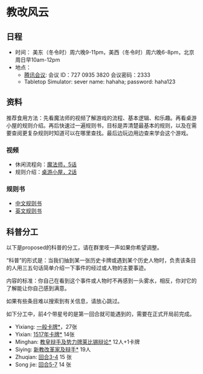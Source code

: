 # 教改风云

## 日程
- 时间： 美东（冬令时）周六晚9-11pm，美西（冬令时）周六晚6-8pm，北京周日早10am-12pm
- 地点：
  - [腾讯会议](https://voovmeeting.com/s/L632Z0IV12ys):  会议 ID：727 0935 3820 会议密码：2333
  - Tabletop Simulator: sever name: hahaha; password: haha123

## 资料

推荐食用方法：先看魔法师的视频了解游戏的流程、基本逻辑、和乐趣。再看桌游小屋的规则介绍。再后快速过一遍规则书，目标是弄清楚最基本的规则，以及在需要查阅更复杂规则时知道可以在哪里查找。最后边玩边用边查来学会这个游戏。

### 视频
- 休闲流程向：[魔法师，5话](https://www.bilibili.com/video/BV1NJ411G7xU)
- 规则介绍：[桌游小屋，2话](https://www.bilibili.com/video/BV1754y1U7px)

### 规则书
- [中文规则书](https://github.com/yixiangLuo/HereIStand/blob/main/rulebook/HereIStand-%E4%B8%AD%E6%96%87%E8%A7%84%E5%88%99.pdf)
- [英文规则书](https://github.com/yixiangLuo/HereIStand/blob/main/rulebook/HereIStand-Rulebook.pdf)

## 科普分工

以下是proposed的科普的分工，请在群里吱一声如果你希望调整。

“科普”的形式是：当我们抽到某一张历史卡牌或遇到某个历史人物时，负责该条目的人用三五句话简单介绍一下事件的经过或人物的主要事迹。

内容的标准：你自己在看到这个事件或人物时不再感到一头雾水，相反，你对它的了解能让你自己感到满意。

如果有些条目难以搜索到有关信息，请放心跳过。

如下分工中，前4个带星号的是第一回合就可能遇到的，需要在正式开局前完成。

- Yixiang: [一般卡牌*](https://github.com/yixiangLuo/HereIStand/blob/main/cards/%E4%B8%80%E8%88%AC%E5%8D%A1%E7%89%8C.jpg)，27张
- Yixian: [1517年卡牌*](https://github.com/yixiangLuo/HereIStand/blob/main/cards/1517%E5%B9%B4%E5%8D%A1%E7%89%8C.jpg) 14张
- Minghan: [教皇辩手及势力牌莱比锡辩论*](https://github.com/yixiangLuo/HereIStand/blob/main/cards/%E6%95%99%E7%9A%87%E8%BE%A9%E6%89%8B%E5%8F%8A%E5%8A%BF%E5%8A%9B%E7%89%8C%E8%8E%B1%E6%AF%94%E9%94%A1%E8%BE%A9%E8%AE%BA.jpg) 12人+1卡牌
- Siying: [新教改革家及辩手*](https://github.com/yixiangLuo/HereIStand/blob/main/cards/%E6%96%B0%E6%95%99%E6%94%B9%E9%9D%A9%E5%AE%B6%E5%8F%8A%E8%BE%A9%E6%89%8B.jpg) 19人
- Zhuqian: [回合3-4](https://github.com/yixiangLuo/HereIStand/blob/main/cards/%E5%9B%9E%E5%90%883-4.jpg) 15 张
- Song jie: [回合5-7](https://github.com/yixiangLuo/HereIStand/blob/main/cards/%E5%9B%9E%E5%90%885-7.jpg) 14 张
